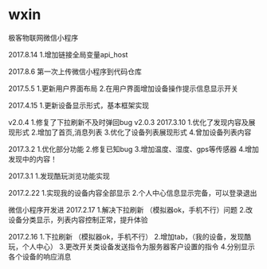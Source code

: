 # wxin
极客物联网微信小程序

2017.8.14
1.增加链接全局变量api_host

2017.8.6
第一次上传微信小程序到代码仓库

2017.5.5
1.更新用户界面布局
2.在用户界面增加设备操作提示信息显示开关

2017.4.15
1.更新设备显示形式，基本框架实现

v2.0.4
1.修复了下拉刷新不及时弹回bug
v2.0.3
2017.3.10
1.优化了发现内容及展现形式 
2.增加了首页,消息列表 
3.优化了设备列表展现形式 
4.曾加设备列表内容

2017.3.2
1.优化部分功能
2.修复已知bug
3.增加温度、湿度、gps等传感器
4.增加发现中的内容！

2017.3.1
1.发现酷玩浏览功能实现


2017.2.22
1.实现我的设备内容全部显示
2.个人中心信息显示完备，可以登录退出

微信小程序开发进
2017.2.17
1.解决下拉刷新 （模拟器ok，手机不行）问题
2.改设备分类显示，列表内容控制正常，提升体验


2017.2.16
1.下拉刷新 （模拟器ok，手机不行）
2.增加tab，（我的设备，发现酷玩，个人中心）
3.更改开关类设备发送指令为服务器客户设置的指令
4.分别显示各个设备的响应消息